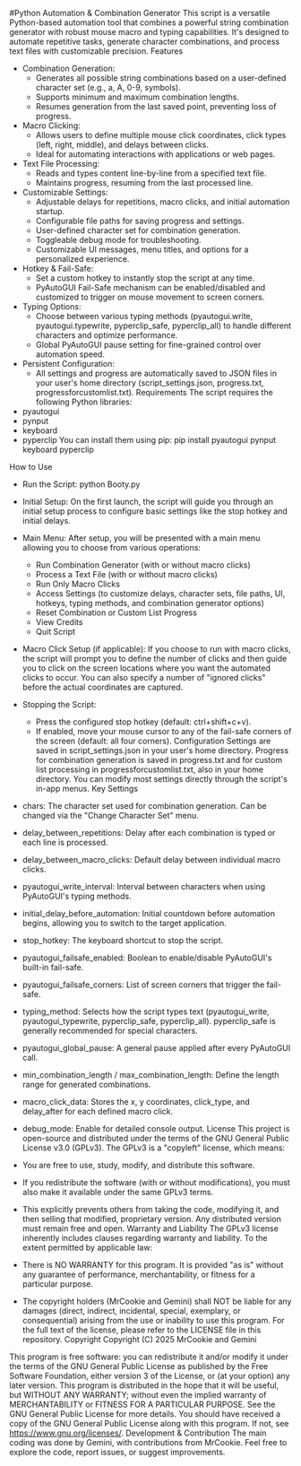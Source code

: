 #Python Automation & Combination Generator
This script is a versatile Python-based automation tool that combines a powerful string combination generator with robust mouse macro and typing capabilities. It's designed to automate repetitive tasks, generate character combinations, and process text files with customizable precision.
Features
 * Combination Generation:
   * Generates all possible string combinations based on a user-defined character set (e.g., a, A, 0-9, symbols).
   * Supports minimum and maximum combination lengths.
   * Resumes generation from the last saved point, preventing loss of progress.
 * Macro Clicking:
   * Allows users to define multiple mouse click coordinates, click types (left, right, middle), and delays between clicks.
   * Ideal for automating interactions with applications or web pages.
 * Text File Processing:
   * Reads and types content line-by-line from a specified text file.
   * Maintains progress, resuming from the last processed line.
 * Customizable Settings:
   * Adjustable delays for repetitions, macro clicks, and initial automation startup.
   * Configurable file paths for saving progress and settings.
   * User-defined character set for combination generation.
   * Toggleable debug mode for troubleshooting.
   * Customizable UI messages, menu titles, and options for a personalized experience.
 * Hotkey & Fail-Safe:
   * Set a custom hotkey to instantly stop the script at any time.
   * PyAutoGUI Fail-Safe mechanism can be enabled/disabled and customized to trigger on mouse movement to screen corners.
 * Typing Options:
   * Choose between various typing methods (pyautogui.write, pyautogui.typewrite, pyperclip_safe, pyperclip_all) to handle different characters and optimize performance.
   * Global PyAutoGUI pause setting for fine-grained control over automation speed.
 * Persistent Configuration:
   * All settings and progress are automatically saved to JSON files in your user's home directory (script_settings.json, progress.txt, progressforcustomlist.txt).
Requirements
The script requires the following Python libraries:
 * pyautogui
 * pynput
 * keyboard
 * pyperclip
You can install them using pip:
pip install pyautogui pynput keyboard pyperclip

How to Use
 * Run the Script:
   python Booty.py

 * Initial Setup: On the first launch, the script will guide you through an initial setup process to configure basic settings like the stop hotkey and initial delays.
 * Main Menu: After setup, you will be presented with a main menu allowing you to choose from various operations:
   * Run Combination Generator (with or without macro clicks)
   * Process a Text File (with or without macro clicks)
   * Run Only Macro Clicks
   * Access Settings (to customize delays, character sets, file paths, UI, hotkeys, typing methods, and combination generator options)
   * Reset Combination or Custom List Progress
   * View Credits
   * Quit Script
 * Macro Click Setup (if applicable): If you choose to run with macro clicks, the script will prompt you to define the number of clicks and then guide you to click on the screen locations where you want the automated clicks to occur. You can also specify a number of "ignored clicks" before the actual coordinates are captured.
 * Stopping the Script:
   * Press the configured stop hotkey (default: ctrl+shift+c+v).
   * If enabled, move your mouse cursor to any of the fail-safe corners of the screen (default: all four corners).
Configuration
Settings are saved in script_settings.json in your user's home directory. Progress for combination generation is saved in progress.txt and for custom list processing in progressforcustomlist.txt, also in your home directory.
You can modify most settings directly through the script's in-app menus.
Key Settings
 * chars: The character set used for combination generation. Can be changed via the "Change Character Set" menu.
 * delay_between_repetitions: Delay after each combination is typed or each line is processed.
 * delay_between_macro_clicks: Default delay between individual macro clicks.
 * pyautogui_write_interval: Interval between characters when using PyAutoGUI's typing methods.
 * initial_delay_before_automation: Initial countdown before automation begins, allowing you to switch to the target application.
 * stop_hotkey: The keyboard shortcut to stop the script.
 * pyautogui_failsafe_enabled: Boolean to enable/disable PyAutoGUI's built-in fail-safe.
 * pyautogui_failsafe_corners: List of screen corners that trigger the fail-safe.
 * typing_method: Selects how the script types text (pyautogui_write, pyautogui_typewrite, pyperclip_safe, pyperclip_all). pyperclip_safe is generally recommended for special characters.
 * pyautogui_global_pause: A general pause applied after every PyAutoGUI call.
 * min_combination_length / max_combination_length: Define the length range for generated combinations.
 * macro_click_data: Stores the x, y coordinates, click_type, and delay_after for each defined macro click.
 * debug_mode: Enable for detailed console output.
License
This project is open-source and distributed under the terms of the GNU General Public License v3.0 (GPLv3).
The GPLv3 is a "copyleft" license, which means:
 * You are free to use, study, modify, and distribute this software.
 * If you redistribute the software (with or without modifications), you must also make it available under the same GPLv3 terms.
 * This explicitly prevents others from taking the code, modifying it, and then selling that modified, proprietary version. Any distributed version must remain free and open.
Warranty and Liability
The GPLv3 license inherently includes clauses regarding warranty and liability. To the extent permitted by applicable law:
 * There is NO WARRANTY for this program. It is provided "as is" without any guarantee of performance, merchantability, or fitness for a particular purpose.
 * The copyright holders (MrCookie and Gemini) shall NOT be liable for any damages (direct, indirect, incidental, special, exemplary, or consequential) arising from the use or inability to use this program.
For the full text of the license, please refer to the LICENSE file in this repository.
Copyright
Copyright (C) 2025 MrCookie and Gemini

This program is free software: you can redistribute it and/or modify it under the terms of the GNU General Public License as published by the Free Software Foundation, either version 3 of the License, or (at your option) any later version.
This program is distributed in the hope that it will be useful, but WITHOUT ANY WARRANTY; without even the implied warranty of MERCHANTABILITY or FITNESS FOR A PARTICULAR PURPOSE. See the GNU General Public License for more details.
You should have received a copy of the GNU General Public License along with this program. If not, see https://www.gnu.org/licenses/.
Development & Contribution
The main coding was done by Gemini, with contributions from MrCookie. Feel free to explore the code, report issues, or suggest improvements.
